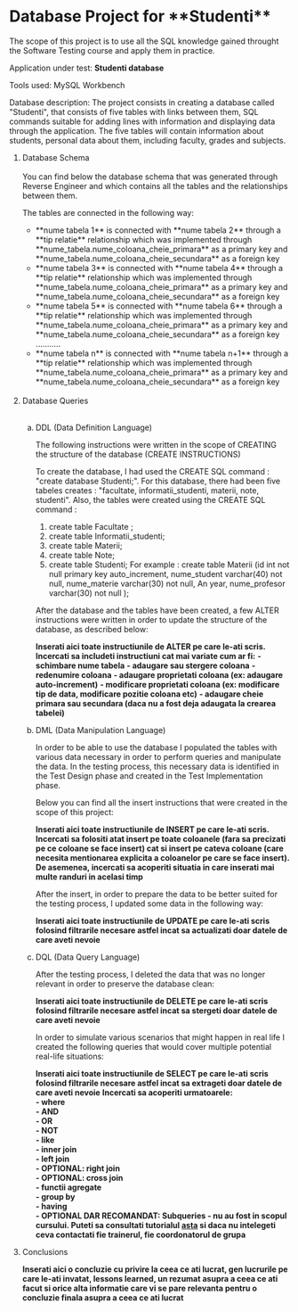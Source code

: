 <h1>Database Project for **Studenti**</h1>

The scope of this project is to use all the SQL knowledge gained throught the Software Testing course and apply them in practice.

Application under test: <strong>Studenti database</strong>

Tools used: MySQL Workbench

Database description: The project consists in creating a database called "Studenti", that consists of five tables with links between them, SQL commands suitable for adding lines with information and displaying data through the application. The five tables will contain information about students, personal data about them, including faculty, grades and subjects. 

<ol>
<li>Database Schema </li>
<br>
You can find below the database schema that was generated through Reverse Engineer and which contains all the tables and the relationships between them.

The tables are connected in the following way:

<ul>
  <li> **nume tabela 1**  is connected with **nume tabela 2** through a **tip relatie** relationship which was implemented through **nume_tabela.nume_coloana_cheie_primara** as a primary key and **nume_tabela.nume_coloana_cheie_secundara** as a foreign key</li>
  <li> **nume tabela 3**  is connected with **nume tabela 4** through a **tip relatie** relationship which was implemented through **nume_tabela.nume_coloana_cheie_primara** as a primary key and **nume_tabela.nume_coloana_cheie_secundara** as a foreign key</li>
  <li> **nume tabela 5**  is connected with **nume tabela 6** through a **tip relatie** relationship which was implemented through **nume_tabela.nume_coloana_cheie_primara** as a primary key and **nume_tabela.nume_coloana_cheie_secundara** as a foreign key</li>
  ...........
  <li> **nume tabela n**  is connected with **nume tabela n+1** through a **tip relatie** relationship which was implemented through **nume_tabela.nume_coloana_cheie_primara** as a primary key and **nume_tabela.nume_coloana_cheie_secundara** as a foreign key</li>
</ul><br>

<li>Database Queries</li><br>

<ol type="a">
  <li>DDL (Data Definition Language)</li>

  The following instructions were written in the scope of CREATING the structure of the database (CREATE INSTRUCTIONS)

  To create the database, I had used the CREATE SQL command : "create database Studenti;".
  For this database, there had been five tabeles creates : "facultate, informatii_studenti, materii, note, studenti". Also, the tables were created using the CREATE SQL command :
  1. create table Facultate ;
  2. create table Informatii_studenti; 
  3. create table Materii;
  4. create table Note;
  5. create table Studenti;
  For example : create table Materii
(id int not null primary key auto_increment,
nume_student varchar(40) not null,
nume_materie varchar(30) not null,
An year,
nume_profesor varchar(30) not null 
); 


  After the database and the tables have been created, a few ALTER instructions were written in order to update the structure of the database, as described below:

  **Inserati aici toate instructiunile de ALTER pe care le-ati scris. Incercati sa includeti instructiuni cat mai variate cum ar fi:**
 **- schimbare nume tabela**
 **- adaugare sau stergere coloana**
 **- redenumire coloana**
 **- adaugare proprietati coloana (ex: adaugare auto-increment)**
 **- modificare proprietati coloana (ex: modificare tip de data, modificare pozitie coloana etc)**
 **- adaugare cheie primara sau secundara (daca nu a fost deja adaugata la crearea tabelei)**
 
  
  <li>DML (Data Manipulation Language)</li>

  In order to be able to use the database I populated the tables with various data necessary in order to perform queries and manipulate the data. 
  In the testing process, this necessary data is identified in the Test Design phase and created in the Test Implementation phase. 

  Below you can find all the insert instructions that were created in the scope of this project:

  **Inserati aici toate instructiunile de INSERT pe care le-ati scris. Incercati sa folositi atat insert pe toate coloanele (fara sa precizati pe ce coloane se face insert) cat si insert pe cateva coloane (care necesita mentionarea explicita a coloanelor pe care se face insert). De asemenea, incercati sa acoperiti situatia in care inserati mai multe randuri in acelasi timp**

  After the insert, in order to prepare the data to be better suited for the testing process, I updated some data in the following way:

  **Inserati aici toate instructiunile de UPDATE pe care le-ati scris folosind filtrarile necesare astfel incat sa actualizati doar datele de care aveti nevoie**


  <li>DQL (Data Query Language)</li>

After the testing process, I deleted the data that was no longer relevant in order to preserve the database clean: 

**Inserati aici toate instructiunile de DELETE pe care le-ati scris folosind filtrarile necesare astfel incat sa stergeti doar datele de care aveti nevoie**

In order to simulate various scenarios that might happen in real life I created the following queries that would cover multiple potential real-life situations:

**Inserati aici toate instructiunile de SELECT pe care le-ati scris folosind filtrarile necesare astfel incat sa extrageti doar datele de care aveti nevoie**
**Incercati sa acoperiti urmatoarele:**<br>
**- where**<br>
**- AND**<br>
**- OR**<br>
**- NOT**<br>
**- like**<br>
**- inner join**<br>
**- left join**<br>
**- OPTIONAL: right join**<br>
**- OPTIONAL: cross join**<br>
**- functii agregate**<br>
**- group by**<br>
**- having**<br>
**- OPTIONAL DAR RECOMANDAT: Subqueries - nu au fost in scopul cursului. Puteti sa consultati tutorialul [asta](https://www.techonthenet.com/mysql/subqueries.php) si daca nu intelegeti ceva contactati fie trainerul, fie coordonatorul de grupa**<br>

</ol>

<li>Conclusions</li>

**Inserati aici o concluzie cu privire la ceea ce ati lucrat, gen lucrurile pe care le-ati invatat, lessons learned, un rezumat asupra a ceea ce ati facut si orice alta informatie care vi se pare relevanta pentru o concluzie finala asupra a ceea ce ati lucrat**

</ol>
